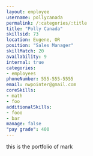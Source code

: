 ```yaml
--- 
layout: employee 
username: pollycanada
permalink: /:categories/:title 
title: "Polly Canada" 
skillsid: 73 
location: Eugene, OR
position: "Sales Manager"
skillMatch: 20
availability: 9
internal: true
categories: 
- employees
phoneNumber: 555-555-5555 
email: nwpointer@gmail.com
coreSkills:
- math 
- foo
additionalSkills:
- fooo
- bar
manage: false
"pay grade": 400
---
```


this is the portfolio of mark